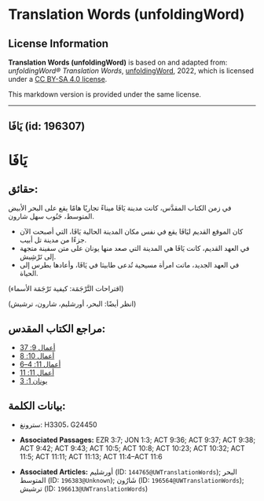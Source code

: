 # Translation Words (unfoldingWord)

## License Information

**Translation Words (unfoldingWord)** is based on and adapted from: _unfoldingWord® Translation Words_, [unfoldingWord](https://unfoldingword.org/utw), 2022, which is licensed under a [CC BY-SA 4.0 license](https://creativecommons.org/licenses/by-sa/4.0/legalcode.en).

This markdown version is provided under the same license.



--------------------------------

## يَافَا (id: 196307)

يَافَا
======

حقائق:
------

في زمن الكتاب المقدَّس، كانت مدينة يَافَا ميناءً تجاريًا هامًا يقع على البحر الأبيض المتوسط، جَنُوب سهل شارون.

* كان الموقع القديم ليَافَا يقع في نفس مكان المدينة الحالية يَافَا، التي أصبحت الآن جزءًا من مدينة تل أبيب.
* في العهد القديم، كانت يَافَا هي المدينة التي صعد منها يونان على متن سفينة متجهة إلى تَرْشِيش.
* في العهد الجديد، ماتت امرأة مسيحية تُدعى طابيثا في يَافَا، وأعادها بطرس إلى الحياة.

(اقتراحات التَّرْجَمَة: كيفية تَرْجَمَة الأسماء)

(انظر أيضًا: البحر، أورشليم، شارون، ترشيش)

مراجع الكتاب المقدس:
--------------------

* [أعمال 9: 37](https://ref.ly/Acts9:37)
* [أعمال 10: 8](https://ref.ly/Acts10:8)
* [أعمال 11: 4–6](https://ref.ly/Acts11:4-Acts11:6)
* [أعمال 11: 11](https://ref.ly/Acts11:11)
* [يونان 1: 3](https://ref.ly/Jonah1:3)

بيانات الكلمة:
--------------

* سترونغ: H3305، G24450

* **Associated Passages:** EZR 3:7; JON 1:3; ACT 9:36; ACT 9:37; ACT 9:38; ACT 9:42; ACT 9:43; ACT 10:5; ACT 10:8; ACT 10:23; ACT 10:32; ACT 11:5; ACT 11:11; ACT 11:13; ACT 11:4–ACT 11:6
* **Associated Articles:** أورشليم (ID: `144765@UWTranslationWords`); البحر المتوسط (ID: `196383@Unknown`); شَارُون (ID: `196564@UWTranslationWords`); ترشيش (ID: `196613@UWTranslationWords`)


